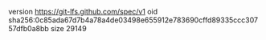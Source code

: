 version https://git-lfs.github.com/spec/v1
oid sha256:0c85ada67d7b4a78a4de03498e655912e783690cffd89335ccc30757dfb0a8bb
size 29149
